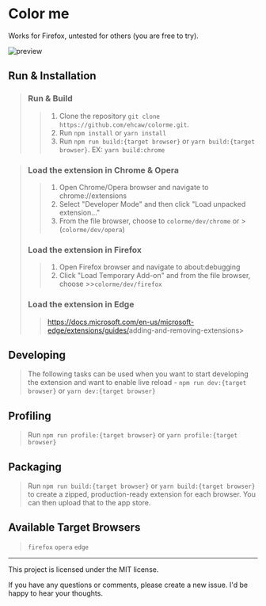 # Color me

Works for Firefox, untested for others (you are free to try).

![preview](preview/Sep-21-2020%2015-15-55.gif)

## Run & Installation

> ### Run & Build
>
> > 1.  Clone the repository `git clone https://github.com/ehcaw/colorme.git`.
> > 2.  Run `npm install` or `yarn install`
> > 3.  Run `npm run build:{target browser}` or `yarn build:{target browser}`. EX: `yarn build:chrome`

> ### Load the extension in Chrome & Opera
>
> > 1.  Open Chrome/Opera browser and navigate to chrome://extensions
> > 2.  Select "Developer Mode" and then click "Load unpacked extension..."
> > 3.  From the file browser, choose to `colorme/dev/chrome`
> >     or > (`colorme/dev/opera`)
>
> ### Load the extension in Firefox
>
> > 1. Open Firefox browser and navigate to about:debugging
> > 2. Click "Load Temporary Add-on" and from the file browser, choose >>`colorme/dev/firefox`
>
> ### Load the extension in Edge
>
> > <https://docs.microsoft.com/en-us/microsoft-edge/extensions/guides/>adding-and-removing-extensions>

## Developing

> The following tasks can be used when you want to start developing the extension
> and want to enable live reload -
> `npm run dev:{target browser}` or `yarn dev:{target browser}`

## Profiling

> Run `npm run profile:{target browser}` or `yarn profile:{target browser}`

## Packaging

> Run `npm run build:{target browser}` or `yarn build:{target browser}` to create a zipped,
> production-ready extension for each browser.
> You can then upload that to the app store.

## Available Target Browsers

> `firefox` `opera` `edge`

---

This project is licensed under the MIT license.

If you have any questions or comments, please create a new issue.
I'd be happy to hear your thoughts.

